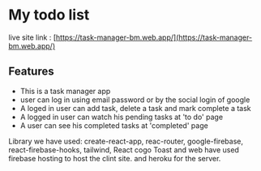 # My todo list

live site link : [https://task-manager-bm.web.app/](https://task-manager-bm.web.app/)


## Features

- This is a task manager app
- user can log in using email password or by the social login of google
- A loged in user can add task, delete a task and mark complete a task 
- A logged in user can watch his pending tasks at 'to do' page
- A user can see his completed tasks at 'completed' page

Library we have used: create-react-app, reac-router, google-firebase, react-firebase-hooks, tailwind,  React cogo Toast and web have used firebase hosting to host the clint site. and heroku for the server. 